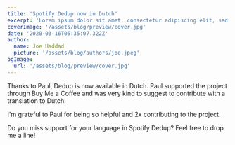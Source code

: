 ```yaml
---
title: 'Spotify Dedup now in Dutch'
excerpt: 'Lorem ipsum dolor sit amet, consectetur adipiscing elit, sed do eiusmod tempor incididunt ut labore et dolore magna aliqua. Praesent elementum facilisis leo vel fringilla est ullamcorper eget. At imperdiet dui accumsan sit amet nulla facilities morbi tempus.'
coverImage: '/assets/blog/preview/cover.jpg'
date: '2020-03-16T05:35:07.322Z'
author:
  name: Joe Haddad
  picture: '/assets/blog/authors/joe.jpeg'
ogImage:
  url: '/assets/blog/preview/cover.jpg'
---
```


Thanks to Paul, Dedup is now available in Dutch. Paul supported the project through Buy Me a Coffee and was very kind to suggest to contribute with a translation to Dutch:

I'm grateful to Paul for being so helpful and 2x contributing to the project.

Do you miss support for your language in Spotify Dedup? Feel free to drop me a line!
